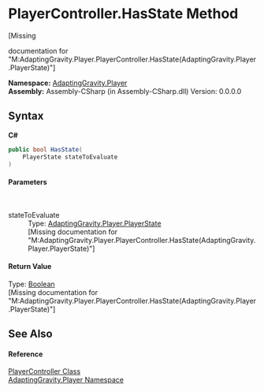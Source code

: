 # PlayerController.HasState Method 
 

\[Missing <summary> documentation for "M:AdaptingGravity.Player.PlayerController.HasState(AdaptingGravity.Player.PlayerState)"\]

**Namespace:**&nbsp;<a href="7de7150f-98d4-50a6-2163-3aefeb3dc66b">AdaptingGravity.Player</a><br />**Assembly:**&nbsp;Assembly-CSharp (in Assembly-CSharp.dll) Version: 0.0.0.0

## Syntax

**C#**<br />
``` C#
public bool HasState(
	PlayerState stateToEvaluate
)
```


#### Parameters
&nbsp;<dl><dt>stateToEvaluate</dt><dd>Type: <a href="4b5e820c-7b4b-373f-d8a9-358f53627745">AdaptingGravity.Player.PlayerState</a><br />\[Missing <param name="stateToEvaluate"/> documentation for "M:AdaptingGravity.Player.PlayerController.HasState(AdaptingGravity.Player.PlayerState)"\]</dd></dl>

#### Return Value
Type: <a href="http://msdn2.microsoft.com/en-us/library/a28wyd50" target="_blank">Boolean</a><br />\[Missing <returns> documentation for "M:AdaptingGravity.Player.PlayerController.HasState(AdaptingGravity.Player.PlayerState)"\]

## See Also


#### Reference
<a href="9de803f3-096b-bfbc-b624-f1f5ddae6a6a">PlayerController Class</a><br /><a href="7de7150f-98d4-50a6-2163-3aefeb3dc66b">AdaptingGravity.Player Namespace</a><br />